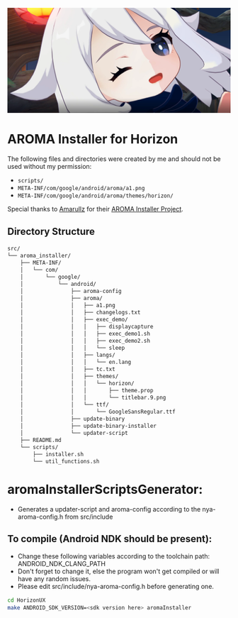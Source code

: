 ![Emergency Food Again](https://github.com/forsaken-heart24/i_dont_want_to_be_an_weirdo/blob/main/banner_images/emergency_food_again.png?raw=true)

# AROMA Installer for Horizon

The following files and directories were created by me and should not be used without my permission:

- `scripts/`
- `META-INF/com/google/android/aroma/a1.png`
- `META-INF/com/google/android/aroma/themes/horizon/`

Special thanks to [Amarullz](https://github.com/amarullz/) for their [AROMA Installer Project](https://github.com/amarullz/AROMA-Installer/).

## Directory Structure
```
src/
└── aroma_installer/
    ├── META-INF/
    │   └── com/
    │       └── google/
    │           └── android/
    │               ├── aroma-config
    │               ├── aroma/
    │               │   ├── a1.png
    │               │   ├── changelogs.txt
    │               │   ├── exec_demo/
    │               │   │   ├── displaycapture
    │               │   │   ├── exec_demo1.sh
    │               │   │   ├── exec_demo2.sh
    │               │   │   └── sleep
    │               │   ├── langs/
    │               │   │   └── en.lang
    │               │   ├── tc.txt
    │               │   ├── themes/
    │               │   │   └── horizon/
    │               │   │       ├── theme.prop
    │               │   │       └── titlebar.9.png
    │               │   └── ttf/
    │               │       └── GoogleSansRegular.ttf
    │               ├── update-binary
    │               ├── update-binary-installer
    │               └── updater-script
    ├── README.md
    └── scripts/
        ├── installer.sh
        └── util_functions.sh
```

# aromaInstallerScriptsGenerator:
- Generates a updater-script and aroma-config according to the nya-aroma-config.h from src/include

## To compile (Android NDK should be present):
- Change these following variables according to the toolchain path: ANDROID_NDK_CLANG_PATH
- Don't forget to change it, else the program won't get compiled or will have any random issues.
- Please edit src/include/nya-aroma-config.h before generating one.
```bash
cd HorizonUX
make ANDROID_SDK_VERSION=<sdk version here> aromaInstaller
```